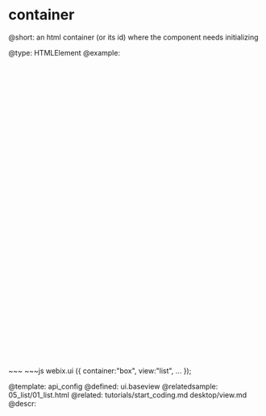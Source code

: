container
=============


@short:
	an html container (or its id) where the component needs initializing

@type: HTMLElement
@example:
<div id="box" style="width:320px; height:600px;"></div>
~~~
~~~js
webix.ui ({ 
	container:"box",
	view:"list", 
	...	 
});

@template:	api_config
@defined:	ui.baseview	
@relatedsample:
	05_list/01_list.html
@related: 
	tutorials/start_coding.md
    desktop/view.md
@descr:


